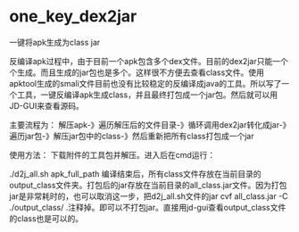 # one_key_dex2jar
一键将apk生成为class jar

反编译apk过程中，由于目前一个apk包含多个dex文件。目前的dex2jar只能一个个生成。而且生成的jar包也是多个。这样很不方便去查看class文件。使用apktool生成的smali文件目前也没有比较稳定的反编译成java的工具。所以写了一个工具，一键反编译apk生成class，并且最终打包成一个jar包。然后就可以用JD-GUI来查看源码。

主要流程为：
解压apk-》遍历解压后的文件目录-》循环调用dex2jar转化成jar-》遍历jar包-》解压jar包中的class-》然后重新把所有class打包成一个jar

使用方法：
下载附件的工具包并解压。进入后在cmd运行：

./d2j_all.sh apk_full_path
编译结束后，所有class文件存放在当前目录的output_class文件夹。打包后的jar存放在当前目录的all_class.jar文件。因为打包jar是非常耗时的，也可以取消这一步，把d2j_all.sh文件的jar cvf all_class.jar -C ./output_class/ .注释掉。即可以不打包jar。直接用jd-gui查看output_class文件的class也是可以的。
